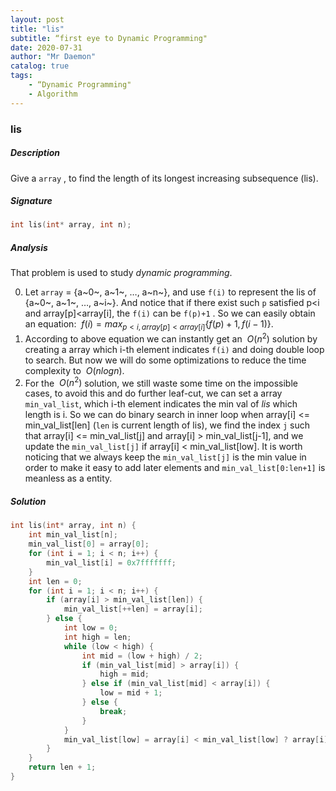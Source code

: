 ```yaml
---
layout: post
title: "lis"    
subtitle: “first eye to Dynamic Programming"   
date: 2020-07-31
author: "Mr Daemon"
catalog: true
tags:
	- “Dynamic Programming"
    - Algorithm
---
```


### lis

##### Description

Give a `array` , to find the length of its longest increasing subsequence (lis).

##### Signature

```c
int lis(int* array, int n);
```

##### Analysis

That problem is used to study *dynamic programming*.

0. Let `array` = {a~0~, a~1~, …, a~n~}, and use `f(i)` to represent the lis of {a~0~, a~1~, …, a~i~}. And notice that if there exist such `p` satisfied p<i and array[p]<array[i], the `f(i)` can be `f(p)+1` . So we can easily obtain an equation: $\ f(i)=max_{p<i,array[p]<array[i]}{\{f(p)+1,f(i-1)\}}$. 
1. According to above equation we can instantly get an $\ O(n^{2})$ solution by creating a array which i-th element indicates `f(i)` and doing double loop to search. But now we will do some optimizations to reduce the time complexity to $\ O(nlog n)$.
2. For the $\ O(n^{2})$ solution, we still waste some time on the impossible cases, to avoid this and do further leaf-cut, we can set a array `min_val_list`, which i-th element indicates the min val of *lis* which length is i. So we can do binary search in inner loop when array[i] <= min_val_list[len] \(`len` is current length of lis\), we find the index `j` such that array[i] <= min_val_list[j] and array[i] > min_val_list[j-1], and we update the `min_val_list[j]` if array[i] < min_val_list[low]. It is worth noticing that we always keep the `min_val_list[j]` is the min value in order to make it easy to add later elements and `min_val_list[0:len+1]` is meanless as a entity.

##### Solution

```c
int lis(int* array, int n) {
    int min_val_list[n];
    min_val_list[0] = array[0];
    for (int i = 1; i < n; i++) {
        min_val_list[i] = 0x7fffffff;
    }
    int len = 0;
    for (int i = 1; i < n; i++) {
        if (array[i] > min_val_list[len]) {
            min_val_list[++len] = array[i];
        } else {
            int low = 0;
            int high = len;
            while (low < high) {
                int mid = (low + high) / 2;
                if (min_val_list[mid] > array[i]) {
                    high = mid;
                } else if (min_val_list[mid] < array[i]) {
                    low = mid + 1;
                } else {
                    break;
                }
            }
            min_val_list[low] = array[i] < min_val_list[low] ? array[i] : min_val_list[low];
        }
    }
    return len + 1;
}
```
